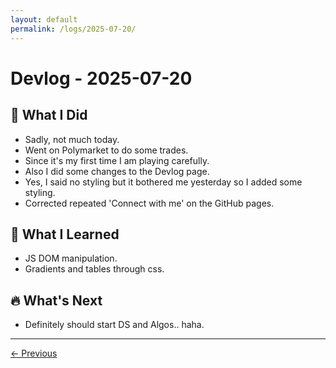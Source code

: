 ```yaml
---
layout: default
permalink: /logs/2025-07-20/
---
```


# Devlog - 2025-07-20

## 🚀 What I Did
- Sadly, not much today.
- Went on Polymarket to do some trades.
- Since it's my first time I am playing carefully.
- Also I did some changes to the Devlog page.
- Yes, I said no styling but it bothered me yesterday so I added some styling.
- Corrected repeated 'Connect with me' on the GitHub pages.

## 🧠 What I Learned
- JS DOM manipulation.
- Gradients and tables through css.

## 🔥 What's Next
- Definitely should start DS and Algos.. haha.

---

<div class="nav-links">
<a href="{{ site.baseurl }}/logs/2025-07-19/">← Previous</a>

</div>
